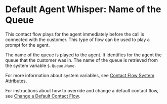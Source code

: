 # Default Agent Whisper: Name of the Queue<a name="default-agent-whisper"></a>

This contact flow plays for the agent immediately before the call is connected with the customer\. This type of flow can be used to play a prompt for the agent\. 

The name of the queue is played to the agent\. It identifies for the agent the queue that the customer was in\. The name of the queue is retrieved from the system variable `$.Queue.Name`\. 

For more information about system variables, see [Contact Flow System Attributes](connect-attrib-list.md#attribs-system-table)\.

For instructions about how to override and change a default contact flow, see [Change a Default Contact Flow](change-default-contact-flow.md)\.